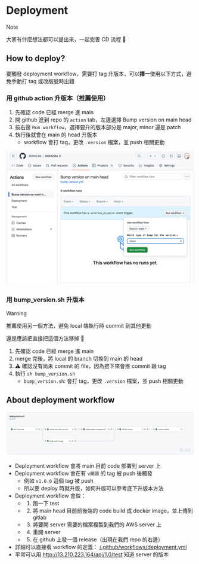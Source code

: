 # Deployment
> [!NOTE]  
> 大家有什麼想法都可以提出來，一起完善 CD 流程 :bow:

## How to deploy?
要觸發 deployment workflow，需要打 tag 升版本，可以**擇一**使用以下方式，避免手動打 tag 或改版號時出錯

### 用 github action 升版本（推薦使用）
1. 先確認 code 已經 merge 進 main
2. 開 github 進到 repo 的 `action` tab，左邊選擇 Bump version on main head
3. 按右邊 `Run workflow`，選擇要升的版本部分是 major, minor 還是 patch
3. 執行後就會在 main 的 head 升版本
    - workflow 會打 tag，更改 `.version` 檔案，並 push 相關更動

![bump-version](image/bump-version.png)


### 用 bump_version.sh 升版本
> [!WARNING]  
> 推薦使用另一個方法，避免 local 端執行時 commit 到其他更動
>
> 還是應該把直接把這個方法移掉 :thinking:

1. 先確認 code 已經 merge 進 main
2. merge 完後，將 local 的 branch 切換到 main 的 head
3. :warning: 確認沒有尚未 commit 的 file，因為接下來會推 commit 跟 tag
4. 執行 `sh bump_version.sh`
    - `bump_version.sh`: 會打 tag，更改 `.version` 檔案，並 push 相關更動

## About deployment workflow

![Deployment workflow](image/deploy.png)

- Deployment workflow 會將 main 目前 code 部署到 server 上
- Deployment workflow 會在有 `v開頭` 的 tag 被 push 後觸發
    - 例如 `v1.0.0` 這個 tag 被 push
    - 所以要 deploy 時就升版，如何升版可以參考底下升版本方法
- Deployment workflow 會做：
    - 1. 跑一下 test
    - 2. 將 main head 目前前後端的 code build 成 docker image，並上傳到 gitlab
    - 3. 將要開 server 需要的檔案複製到我們的 AWS server 上
    - 4. 重開 server
    - 5. 在 github 上發一個 release（出現在我們 repo 的右邊）
- 詳細可以直接看 workflow 的定義： [/.github/workflows/deployment.yml](/.github/workflows/deployment.yml)
- 平常可以用 http://13.210.223.164/api/1.0/test 知道 server 的版本
